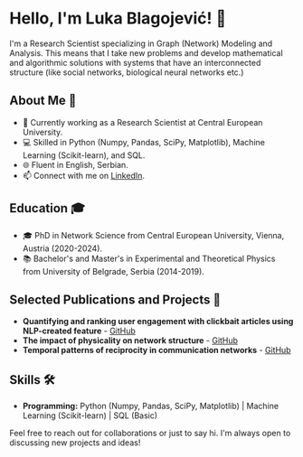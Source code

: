 # Hello, I'm Luka Blagojević! 👋

I'm a Research Scientist  specializing in Graph (Network) Modeling and Analysis. This means that I take new problems and develop mathematical and algorithmic solutions with systems that have an interconnected structure (like social networks, biological neural networks etc.)

## About Me 🌱
- 🔬 Currently working as a Research Scientist at Central European University.
- 💻 Skilled in Python (Numpy, Pandas, SciPy, Matplotlib), Machine Learning (Scikit-learn), and SQL.
- 🌐 Fluent in English, Serbian.
- 📫 Connect with me on [LinkedIn](https://linkedin.com/in/lukablagoje/).

## Education 🎓
- 🎓 PhD in Network Science from Central European University, Vienna, Austria (2020-2024).
- 📚 Bachelor's and Master's in Experimental and Theoretical Physics from University of Belgrade, Serbia (2014-2019).
## Selected Publications and Projects 📘
- **Quantifying and ranking user engagement with clickbait articles using NLP-created feature** - [GitHub](https://github.com/lukablagoje/citadel_correlation_one_global_phd_datathon_2023)
- **The impact of physicality on network structure** - [GitHub](https://github.com/lukablagoje/the-impact-of-physicality-on-network-structure)
- **Temporal patterns of reciprocity in communication networks** -  [GitHub](https://epjds.epj.org/articles/epjdata/abs/2023/01/13688_2023_Article_382/13688_2023_Article_382.html)

## Skills 🛠️
- **Programming:** Python (Numpy, Pandas, SciPy, Matplotlib) | Machine Learning (Scikit-learn) | SQL (Basic)

Feel free to reach out for collaborations or just to say hi. I'm always open to discussing new projects and ideas!
